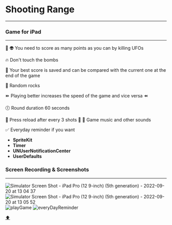 # Shooting Range

<a id="anchor"></a>
___

### Game for iPad
___


:space_invader: :alien: You need to score as many points as you can by killing UFOs 

:fire: Don't touch the bombs

:100: Your best score is saved and can be compared with the current one at the end of the game

:mount_fuji: Random rocks

:fast_forward: Playing better increases the speed of the game and vice versa :rewind:

:clock6: Round duration 60 seconds

 :gun: Press reload after every 3 shots :arrows_counterclockwise:
:musical_note: Game music and other sounds

:white_check_mark: Everyday reminder if you want


+ __SpriteKit__
+ __Timer__
+ __UNUserNotificationCenter__
+ __UserDefaults__

### Screen Recording & Screenshots
___
![Simulator Screen Shot - iPad Pro (12 9-inch) (5th generation) - 2022-09-20 at 13 04 37](https://user-images.githubusercontent.com/69522563/191213200-2d2ecaae-4716-49f8-a1f2-76d7406a58f0.png)
![Simulator Screen Shot - iPad Pro (12 9-inch) (5th generation) - 2022-09-20 at 13 05 52](https://user-images.githubusercontent.com/69522563/191213258-efc8b1cf-e3df-4ac2-9081-6d0633d5fa44.png)
![playGame](https://user-images.githubusercontent.com/69522563/191213467-e72bd556-b52f-4520-8d87-00cd430daf01.gif)
![everyDayReminder](https://user-images.githubusercontent.com/69522563/191213564-f6c04f28-e928-4037-a4c6-1e6d8780f336.gif)

[:arrow_up:](#anchor)
